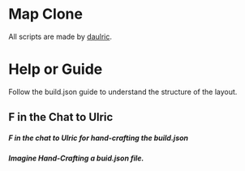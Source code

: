 # Map Clone
All scripts are made by [daulric](https://twitter.com/daulricc).

# Help or Guide
Follow the build.json guide to understand the structure of the layout.

## F in the Chat to Ulric

##### F in the chat to Ulric for hand-crafting the build.json

##### Imagine Hand-Crafting a buid.json file.
